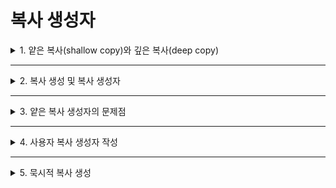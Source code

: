 # 복사 생성자

<details>
<summary>1. 얕은 복사(shallow copy)와 깊은 복사(deep copy)</summary>
<div markdown="1">       

#### 차이점
* 얕은 복사는 **충돌**이 생길 수 있는 문제점이 있는 반면, 깊은 복사는 원본이 소유한 모든 것을 복사하기 때문에 충돌이 발생하지 않음

#### 객체의 얕은 복사와 깊은 복사
* 예시를 통해 보는 차이점
```C++
class Person {
  int id;
  char *name;
};
```
* 원본 Person 객체의 id는 1이고 name 포인터는 “Kitae” 문자열을 가진 **동적 할당 배열**이라고 가정
  * 얕은 복사가 이루어지면 원본 객체의 id와 name 멤버는 현재 상태 그대로 사본 객체에 복사되므로, 사본의 name은 **원본의 name 메모리를 공유**하게 됨
  * 깊은 복사는 원본의 name 포인터가 가리키는 **메모리까지 복사**하여 원본과 사본의 name은 **별개의 메모리**를 가리키므로, **완전한 복사**가 이루어짐

#### 객체의 얕은 복사 문제점
* 원본과 사본이 각각 name 포인터로 문자열 배열을 **공유하고 있기 때문에** 사본 객체에서 name 문자열을 변경하면 **원본 객체의 name 문자열이 변경되는 문제**가 발생함
</div>
</details>

___

<details>
<summary>2. 복사 생성 및 복사 생성자</summary>
<div markdown="1">       

#### 복사 생성자(copy constructor) 선언
* `복사 생성`은 객체가 생성될 때 원본 객체를 복사하여 생성되는 경우임
* C++에는 복사 생성 시에만 실생되는 특별한 `복사 생성자(copy constructor)` 가 있음
* 선언 방법
```C++
class ClassName {
  ClassName(const ClassName& c);  //복사 생성자
};
```
* 복사 생성자의 **매개 변수는 오직 하나**이며, **자기 클래스에 대한 참조**로 선언됨
* 복사 생성자는 클래스에 오직 **한 개만 선언 가능함**
* 복사 생성자 선언 예시
```C++
class Circle {
  .....
  Circle(const Circle& c); //복사 생성자 선언
  .....
};

Circle::Circle(const Circle& c) { //복사 생성자 구현
  .....
}
```

#### 복사 생성자 실행
* 복사 생성의 사례(src 객체를 복사하여 dest를 생성하는 코드)
```c++
Circle src(30);  //보통 생성자 호출
Circle dest(src); //src 객체를 복사하여 dest 객체 생성. 복사 생성자 Circle(Circle& c) 호출
```
* dest 객체가 생성될 때 보통 생성자 대신, 복사 생성자 Circle(Circle& c)을 호출하도록 컴파일 함
  * Circle(Circle& c)이 호출될 때, src 객체가 **참조 매개 변수 c**로 전달됨
```C++
Circle::Circle(const Circle& c) {
  this->radius = c.radius;
}
```
* 예시 코드(Circle 클래스의 복사 생성자와 객체 복사)
```C++
#include <iostream>
using namespace std;

class Circle {
private:
  int radius;
public:
  Circle(const Circle& c);  //복사 생성자 선언
  Circle() { radius = 1; } 
  Circle(int radius) { this->radius = radius; }
  double getArea() { return 3.14*radius*radius; }
};

Circle::Circle(const Circle& c) { //복사 생성자 구현
  this->radius = c.radius;
  cout << "복사 생성자 실행 radius = " << radius << endl;
}

int main() {
  Circle src(30); //src 객체의 보통 생성자 호출
  Circle dest(src); //dest 객체의 복사 생성자 호출
  
  cout << "원본의 면적 = " << src.getArea() << endl;
  cout << "사본의 면적 = " << dest.getArea() << endl;
}

<실행 결과>
복사 생성자 실행 radius = 30
원본의 면적 = 2826
사본의 면적 2826

```

#### 디폴트 복사 생성자
* 클래스가 복사 생성자를 가지고 있지 않은 경우, 컴파일러는 `디폴트 복사 생성자(default copy constructor)` 를 묵시적으로 삽입하고 이 생성자를 호출하도록 컴파일 함
* 컴파일러가 삽입하는 **디폴트 복사 생성자 코드**는 **얕은 복사를 실행**하도록 만들어진 코드임
* 컴파일러가 삽입한 복사 생성자는 원본 객체의 모든 멤버를 일대일로 사본(this)에 복사하도록 구성됨
</div>
</details>

___

<details>
<summary>3. 얕은 복사 생성자의 문제점</summary>
<div markdown="1">       

* 포인터 타입의 멤버 변수가 없는 클래스의 경우, 얕은 복사는 전혀 문제가 없음
  * 모든 멤버 변수를 일대일로 복사해도 **공유의 문제**가 발생하지 않기 때문에
* 포인터 멤버 변수를 가지고 있는 경우,
  * 원본 객체의 포인터 멤버 변수가 사본 객체의 포인터 멤버 변수에 복사되면, 같은 메모리를 가리키게 되어 심각한 문제를 야기함

#### 예시 코드(얕은 복사 생성자를 사용하여 프로그램이 비정상 종료되는 경우)
```C++
#include <iostream>
#include <cstring>
using namespace std;

class Person { //Person 클래스 선언
  char* name;
  int id;
public:
  Person(int id, const char* name); //생성자
  ~Person(); //소멸자
  void changeName(const char *name);
  void show() { cout << id << ',' << name << endl; }
};

Person::Person(int id, const char* name { //생성자
  this->id = id;
  int len = strlen(name); //name의 문자 개수
  this->name = new char [len+1]; //name 문자열 공간 할당
  strcpy(this->name, name); //name에 문자열 복사
}

Person::~Person() { //소멸자
  if(name) //만일 name에 동적 할당된 배열이 있으면
    delete [] name; //동적 할당 메모리 소멸
}

void Person::changeName(const char* name) { //이름 변경
  if(strlen(name) > strlen(this->name))
    return; //현재 name에 할당된 메모리보다 긴 이름으로 바꿀 수 없다.
  strcpy(this->name, name);
}

int main() {
  Person father(1, "Kitae");  //(1) father 객체 생성
  Person daughter(father);    //(2) daughter 객체 복사 생성. 복사 생성자 호출

  cout << "daughter 객체 생성 직후 ----" << endl;

  fathre.show();              //(3) father 객체 출력
  daughter.show();            //(3) daughter 객체 출력

  daughter.changeName("Grace");  //(4) daughter의 이름을 "Grace"로 변경
  cout << "daughter 이름을 Grace로 변경한 후 ----" << endl;
  father.show();                 //(5) father 객체 출력
  daughter.show();               //(5) daughter 객체 룰력

  return 0;                      //(6), (7) daughter, father 객체 소멸
}
```
* **디폴트 복사 생성자 자동 삽입**
  * 디폴트 복사 생성자를 자동으로 삽입함
  * 참조 매개 변수 p로 원본 객체의 id와 name 포인터를 사본 객체(this)에 복사함
 > Person::Person(const Person& p) { //컴파일러에 의해 삽입된 디폴트 복사 생성자
 >
 >  this→id = p.id;
 >
 >  this→name = p.name;
  
* **main() 함수 실행**
  * **(1) father 객체 생성**
  * **(2) father를 복사한 daughter 객체 생성**
  * **(3) father와 daughter 객체 출력**
  * **(4) daughter 객체의 이름 변경**
  * **(5) father와 daughter 객체 출력**
  * **(6), (7) main() 함수 종료**
</div>
</details>

___

<details>
<summary>4. 사용자 복사 생성자 작성</summary>
<div markdown="1">       
  
* 깊은 복사 생성자를 가진 정상적인 Person 클래스
```C++
#include <iostream>
#include <cstring>
using namespace std;

class Person {  //Person 클래스 선언
  char* name;
  int id;
public:
  Person(int id, const char* name); //생성자
  Person(const Person& person); //복사 생성자
  ~Person(); //소멸자
  void changeName(const char *name);
  void show() { cout << id << ',' << name << endl; }
};

Person::Person(int id, const char* name) { //생성자
  this->id = id;
  int len = strlen(name);  //name의 문자 개수
  this->name = new char [len+1];  //name 문자열 공간 할당
  strcpy(this->name, name);  //name에 문자열 복사
}

Person::Person(const Person& Person) {  //복사 생성자
  this->id = Person.id;  //id 값 복사
  int len = strlen(person.name);  //name의 문자 개수
  this->name = new char [len+1];  //name을 위한 공간 할당
  strcpy(this->name, person.name);  //name의 문자열 복사
  cout << "복사 생성자 실행. 원본 객체의 이름" << this->name << endl;
}

Person::~Person() { //소멸자
  if(name)  //만일 name에 동적 할당된 배열이 있으면
    delete [] name;  //동적 할당 메모리 소멸
}

void Person::changeName(const char* name) { //이름 변경 
  if(strlen(name) > strlen(this->name))
    return;  //현재 name에 할당된 메모리보다 긴 이름으로 바꿀 수 없다.
  strcpy(this->name, name);
}

int main() {
  Person father(1, "Kitae");            //(1) father 객체 생성
  Person daughter(father);              //(2) daughter 객체 복사 생성. 복사 생성자 호출

  cout << "daughter 객체 생성 직후 ----" << endl;
  father.show();                        //(3) father 객체 출력
  daughter.show();                      //(3) daughter 객체 출력

  daughter.changeName("Grace");         //(4) daughter의 이름을 "Grace"로 변경
  cout << "daughter 이름을 Grace로 변경한 후 ----" << endl;
  father.show();                        //(5) father 객체 출력
  daughter.show();                      //(5) daughter 객체 출력

  return 0;                             //(6), (7) daughter, father 객체 소멸
}
```
* main() 함수 실행
  * (1) father 객체 생성
    >Person father(1, “Kitae”);
      * father 객체가 생성되고, id에 1이 설정되며, name 포인터에 char[] 배열이 동적 할당되고 “Kitae”로 초기화됨
  * (2) father를 복사한 daughter 객체 생성
    > Person daughter(father);  //복사 생성자  Person(Person&) 호출
      * 이 코드로 daughter 객체가 생성될 때 다음 복사 생성자가 호출됨
      * daughter의 name에 **메모리가 따로 동적 할당**되고, father의 name 문자열이 복사되어 같은 문자열 “Kitae”로 초기화됨
        >Person::Person(const Person& person) { //복사 생성자
        >
        >this->id = person.id; //id 값 복사
        >
        >int len = strlen(person.name);  //name의 문자 개수
        >
        >this->name = new char [len+1];  //name을 위한 공간 할당
        >
        >strcpy(this->name, person.name); //name의 문자열 복사
        >
        >cout << "복사 생성자 실행. 원본 객체의 이름 " << this->name << endl;
        
  * (3) father와 daughter 객체 출력
    >father.show();
    >
    >daughter.show();
    >
    ><실행 결과>
    >
    >1,Kitae
    >
    >1,Kitae
      * father와 daughter는 각각 초기화된 name 문자열을 출력함
        
  * (4) daughter 객체의 이름 변경
    >daughter.changeName(”Grace”);
      * 이 코드에 의해 daughter의 name이 “Grace”로 변경되지만, father의 name은 “Kitae”로 그대로 남아 있음
        
  * (5) father와 daughter 객체 출력
    >father.show();
    >
    >daughter.show();
    >
    ><실행 결과>
    >
    >1,Kitae
    >
    >1.Grace
      * daughter의 이름 변경이 잘 이루어졌는지 확인하기 위한 코드
      * 실행 결과, daughter의 이름이 “Grace”로 변경됨
        
  * (6), (7) main() 함수 종료
    >Person::~Person() { //소멸자
    >
    >if(name)  //만일 name에 동적 할당된 배열이 있으면
    >
    >delete [] name;  //할당받은 메모리 반환
    >
    >}
      * return 0; 문이 실행되면 daughter 객체가 먼저 소멸됨
      * 이때 다음 소멸자가 실행되고 daughter의 name에 할당된 메모리를 함께 반환함
      * daughter의 소멸 뒤 father 객체가 소멸됨
      * father 객체의 소멸자 역시 **자신의 name에 할당된 메모리**를 힙에 반환함
</div>
</details>

___

<details>
<summary>5. 묵시적 복사 생성</summary>
<div markdown="1">        

* `묵시적 복사 생성`은 컴파일러가 복사 생성자를 자동으로 호출하는 경우를 뜻함
* 묵시적 복사 생성의 3가지 경우
  * **객체로 초기화하여 객체가 생성될 때**
  * **'값에 의한 호출'로 객체가 전달될 때**
  * **함수가 객체를 리턴할 때**
    * return 문은 **리턴 객체의 복사본을 생성**하여 호출한 곳으로 전달함
    * g()가 mother 객체를 리턴할 때, mother 객체의 복사본을 만들어 넘겨줌
    * 복사본이 만들어질 때 복사 생성자가 호출됨
```C++
Person g() {
  Person mother(2, "Jang");
  return mother;  //mother의 복사본을 생성하여 복사본 리턴. 사본이 만들어질 때 복사 생성자 호출
}
g();
```
* 묵시적 복사 생성에 의해 복사 생성자가 자동 호출되는 예시 코드
```C++
void f(Person person) {  //'값에 의한 호출'로 객체가 전달될 때, person 객체의 복사 생성자 호출
  person.changeName("dummy");
}

Person g() {
  Person mother(2, "Jane");
  return mother; //함수에서 객체를 리턴할 때, mother 객체의 복사본 생성. 복사본의 복사 생성자 호출
}

int main() {
  Person father(1, "Kitae");
  Person son = father;  //복사 생성자 호출, 객체로 초기화하여 객체가 생성될 때, son 객체의 복사 생성자 호출
  f(father);  //복사 생성자 호출
  g();  //복사 생성자 호출
}

<실행 결과>
복사 생성자 실행 Kitae 
복사 생성자 실행 Kitae
복사 생성자 실행 Jane
```
</div>
</details>
